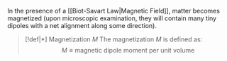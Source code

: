 In the presence of a [[Biot-Savart Law|Magnetic Field]], matter becomes magnetized (upon microscopic examination, they will contain many tiny dipoles with a net alignment along some direction).

>[!def|*] Magnetization $M$
>The magnetization $M$ is defined as: $$M \equiv \text{magnetic dipole moment per unit volume}$$


